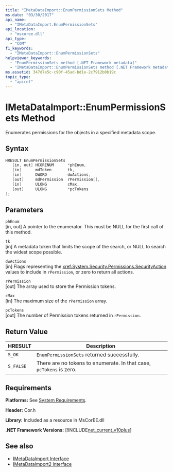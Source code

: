```yaml
---
title: "IMetaDataImport::EnumPermissionSets Method"
ms.date: "03/30/2017"
api_name: 
  - "IMetaDataImport.EnumPermissionSets"
api_location: 
  - "mscoree.dll"
api_type: 
  - "COM"
f1_keywords: 
  - "IMetaDataImport::EnumPermissionSets"
helpviewer_keywords: 
  - "EnumPermissionSets method [.NET Framework metadata]"
  - "IMetaDataImport::EnumPermissionSets method [.NET Framework metadata]"
ms.assetid: 347d7e5c-c90f-45ad-bd1e-2c7912b0b19c
topic_type: 
  - "apiref"
---
```

# IMetaDataImport::EnumPermissionSets Method
Enumerates permissions for the objects in a specified metadata scope.  
  
## Syntax  
  
```cpp  
HRESULT EnumPermissionSets  
   [in, out] HCORENUM      *phEnum,   
   [in]      mdToken       tk,   
   [in]      DWORD         dwActions,  
   [out]     mdPermission  rPermission[],  
   [in]      ULONG         cMax,  
   [out]     ULONG         *pcTokens  
);  
```  
  
## Parameters  
 `phEnum`  
 [in, out] A pointer to the enumerator. This must be NULL for the first call of this method.  
  
 `tk`  
 [in] A metadata token that limits the scope of the search, or NULL to search the widest scope possible.  
  
 `dwActions`  
 [in] Flags representing the <xref:System.Security.Permissions.SecurityAction> values to include in `rPermission`, or zero to return all actions.  
  
 `rPermission`  
 [out] The array used to store the Permission tokens.  
  
 `cMax`  
 [in] The maximum size of the `rPermission` array.  
  
 `pcTokens`  
 [out] The number of Permission tokens returned in `rPermission`.  
  
## Return Value  
  
|HRESULT|Description|  
|-------------|-----------------|  
|`S_OK`|`EnumPermissionSets` returned successfully.|  
|`S_FALSE`|There are no tokens to enumerate. In that case, `pcTokens` is zero.|  
  
## Requirements  
 **Platforms:** See [System Requirements](../../../../docs/framework/get-started/system-requirements.md).  
  
 **Header:** Cor.h  
  
 **Library:** Included as a resource in MsCorEE.dll  
  
 **.NET Framework Versions:** [!INCLUDE[net_current_v10plus](../../../../includes/net-current-v10plus-md.md)]  
  
## See also

- [IMetaDataImport Interface](../../../../docs/framework/unmanaged-api/metadata/imetadataimport-interface.md)
- [IMetaDataImport2 Interface](../../../../docs/framework/unmanaged-api/metadata/imetadataimport2-interface.md)
